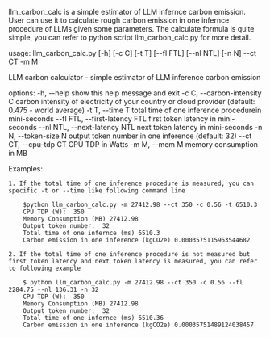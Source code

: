 llm_carbon_calc is a simple estimator of LLM infernce carbon emission. User can use it to calculate rough carbon emission in one infernce procedure of LLMs given some parameters.
The calculate formula is quite simple, you can refer to python script llm_carbon_calc.py for more detail. 

usage: llm_carbon_calc.py [-h] [-c C] [-t T] [--fl FTL] [--nl NTL] [-n N] --ct CT -m M

LLM carbon calculator - simple estimator of LLM inference carbon emission

options:
  -h, --help            show this help message and exit
  -c C, --carbon-intensity C
                        carbon intensity of electricity of your country or cloud provider (default: 0.475 - world average)
  -t T, --time T        total time of one inference procedurein mini-seconds
  --fl FTL, --first-latency FTL
                        first token latency in mini-seconds
  --nl NTL, --next-latency NTL
                        next token latency in mini-seconds
  -n N, --token-size N  output token number in one inference (default: 32)
  --ct CT, --cpu-tdp CT
                        CPU TDP in Watts
  -m M, --mem M         memory consumption in MB

Examples:

    1. If the total time of one inference procedure is measured, you can specific -t or --time like following command line
        
        $python llm_carbon_calc.py -m 27412.98 --ct 350 -c 0.56 -t 6510.3
        CPU TDP (W):  350
        Memory Consumption (MB) 27412.98
        Output token number:  32
        Total time of one infernce (ms) 6510.3
        Carbon emission in one inference (kgCO2e) 0.0003575115963544682

    2. If the total time of one inference procedure is not measured but first token latency and next token latency is measured, you can refer to following example

        $ python llm_carbon_calc.py -m 27412.98 --ct 350 -c 0.56 --fl 2284.75 --nl 136.31 -n 32
        CPU TDP (W):  350
        Memory Consumption (MB) 27412.98
        Output token number:  32
        Total time of one infernce (ms) 6510.36
        Carbon emission in one inference (kgCO2e) 0.00035751489124038457


